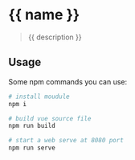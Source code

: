 # {{ name }}
> {{ description }}

## Usage
Some npm commands you can use:

```bash
# install moudule
npm i

# build vue source file
npm run build

# start a web serve at 8080 port
npm run serve
```
